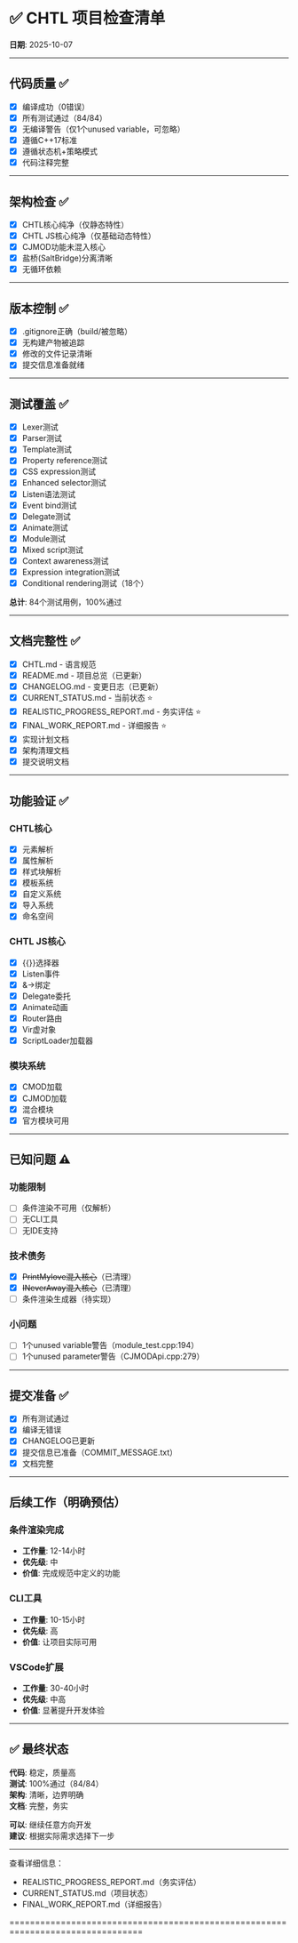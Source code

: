 # ✅ CHTL 项目检查清单
**日期**: 2025-10-07

---

## 代码质量 ✅

- [x] 编译成功（0错误）
- [x] 所有测试通过（84/84）
- [x] 无编译警告（仅1个unused variable，可忽略）
- [x] 遵循C++17标准
- [x] 遵循状态机+策略模式
- [x] 代码注释完整

---

## 架构检查 ✅

- [x] CHTL核心纯净（仅静态特性）
- [x] CHTL JS核心纯净（仅基础动态特性）
- [x] CJMOD功能未混入核心
- [x] 盐桥(SaltBridge)分离清晰
- [x] 无循环依赖

---

## 版本控制 ✅

- [x] .gitignore正确（build/被忽略）
- [x] 无构建产物被追踪
- [x] 修改的文件记录清晰
- [x] 提交信息准备就绪

---

## 测试覆盖 ✅

- [x] Lexer测试
- [x] Parser测试
- [x] Template测试
- [x] Property reference测试
- [x] CSS expression测试
- [x] Enhanced selector测试
- [x] Listen语法测试
- [x] Event bind测试
- [x] Delegate测试
- [x] Animate测试
- [x] Module测试
- [x] Mixed script测试
- [x] Context awareness测试
- [x] Expression integration测试
- [x] Conditional rendering测试（18个）

**总计**: 84个测试用例，100%通过

---

## 文档完整性 ✅

- [x] CHTL.md - 语言规范
- [x] README.md - 项目总览（已更新）
- [x] CHANGELOG.md - 变更日志（已更新）
- [x] CURRENT_STATUS.md - 当前状态 ⭐
- [x] REALISTIC_PROGRESS_REPORT.md - 务实评估 ⭐
- [x] FINAL_WORK_REPORT.md - 详细报告 ⭐
- [x] 实现计划文档
- [x] 架构清理文档
- [x] 提交说明文档

---

## 功能验证 ✅

### CHTL核心
- [x] 元素解析
- [x] 属性解析
- [x] 样式块解析
- [x] 模板系统
- [x] 自定义系统
- [x] 导入系统
- [x] 命名空间

### CHTL JS核心
- [x] {{}}选择器
- [x] Listen事件
- [x] &->绑定
- [x] Delegate委托
- [x] Animate动画
- [x] Router路由
- [x] Vir虚对象
- [x] ScriptLoader加载器

### 模块系统
- [x] CMOD加载
- [x] CJMOD加载
- [x] 混合模块
- [x] 官方模块可用

---

## 已知问题 ⚠️

### 功能限制
- [ ] 条件渲染不可用（仅解析）
- [ ] 无CLI工具
- [ ] 无IDE支持

### 技术债务
- [x] ~~PrintMylove混入核心~~（已清理）
- [x] ~~INeverAway混入核心~~（已清理）
- [ ] 条件渲染生成器（待实现）

### 小问题
- [ ] 1个unused variable警告（module_test.cpp:194）
- [ ] 1个unused parameter警告（CJMODApi.cpp:279）

---

## 提交准备 ✅

- [x] 所有测试通过
- [x] 编译无错误
- [x] CHANGELOG已更新
- [x] 提交信息已准备（COMMIT_MESSAGE.txt）
- [x] 文档完整

---

## 后续工作（明确预估）

### 条件渲染完成
- **工作量**: 12-14小时
- **优先级**: 中
- **价值**: 完成规范中定义的功能

### CLI工具
- **工作量**: 10-15小时
- **优先级**: 高
- **价值**: 让项目实际可用

### VSCode扩展
- **工作量**: 30-40小时
- **优先级**: 中高
- **价值**: 显著提升开发体验

---

## ✅ 最终状态

**代码**: 稳定，质量高  
**测试**: 100%通过（84/84）  
**架构**: 清晰，边界明确  
**文档**: 完整，务实  

**可以**: 继续任意方向开发  
**建议**: 根据实际需求选择下一步

---

查看详细信息：
- REALISTIC_PROGRESS_REPORT.md（务实评估）
- CURRENT_STATUS.md（项目状态）
- FINAL_WORK_REPORT.md（详细报告）

================================================================================
